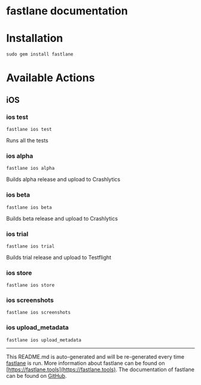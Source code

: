 fastlane documentation
================
# Installation
```
sudo gem install fastlane
```
# Available Actions
## iOS
### ios test
```
fastlane ios test
```
Runs all the tests
### ios alpha
```
fastlane ios alpha
```
Builds alpha release and upload to Crashlytics
### ios beta
```
fastlane ios beta
```
Builds beta release and upload to Crashlytics
### ios trial
```
fastlane ios trial
```
Builds trial release and upload to Testflight
### ios store
```
fastlane ios store
```

### ios screenshots
```
fastlane ios screenshots
```

### ios upload_metadata
```
fastlane ios upload_metadata
```


----

This README.md is auto-generated and will be re-generated every time [fastlane](https://fastlane.tools) is run.
More information about fastlane can be found on [https://fastlane.tools](https://fastlane.tools).
The documentation of fastlane can be found on [GitHub](https://github.com/fastlane/fastlane/tree/master/fastlane).
